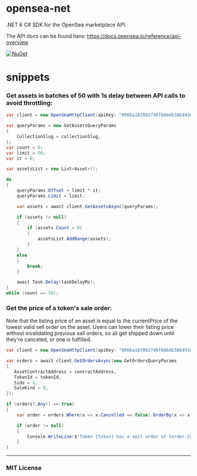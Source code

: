 # opensea-net
.NET 6 C# SDK for the OpenSea marketplace API.

The API docs can be found here: https://docs.opensea.io/reference/api-overview

[![NuGet](https://img.shields.io/nuget/v/OpenSeaClient)](https://www.nuget.org/packages/OpenSeaClient/) 

# snippets

### Get assets in batches of 50 with 1s delay between API calls to avoid throttling:
```C#
var client = new OpenSeaHttpClient(apiKey: "0066a183992746f6bbdb386493edbf10");

var queryParams = new GetAssetsQueryParams
{
    CollectionSlug = collectionSlug,
};
var count = 0;
var limit = 50;
var it = 0;

var assetsList = new List<Asset>();

do
{
    queryParams.Offset = limit * it;
    queryParams.Limit = limit;

    var assets = await client.GetAssetsAsync(queryParams);

    if (assets != null)
    {
        if (assets.Count > 0)
        {
            assetsList.AddRange(assets);
        }
    }
    else
    {
        break;
    }

    await Task.Delay(taskDelayMs);
}
while (count == 50);
```

### Get the price of a token's sale order:
Note that the listing price of an asset is equal to the currentPrice of the lowest valid sell order on the asset. 
Users can lower their listing price without invalidating previous sell orders, so all get shipped down until they're canceled, or one is fulfilled.
```C#
var client = new OpenSeaHttpClient(apiKey: "0066a183992746f6bbdb386493edbf10");

var orders = await client.GetOrdersAsync(new GetOrdersQueryParams
{
   AssetContractAddress = contractAddress,
   TokenId = tokenId,
   Side = 1,
   SaleKind = 0,
});

if (orders?.Any() == true)
{
    var order = orders.Where(x => x.Cancelled == false).OrderBy(x => x.CurrentPriceEth).FirstOrDefault();

    if (order != null)
    {
        Console.WriteLine($"Token {token} has a sell order of {order.CurrentPriceEth} ETH");                   
    }
}
```


---

### MIT License



